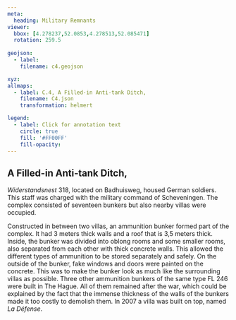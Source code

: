 ```yaml
---
meta:
  heading: Military Remnants
viewer:
  bbox: [4.278237,52.0853,4.278513,52.085471]
  rotation: 259.5
  
geojson:
  - label:
    filename: c4.geojson

xyz:
allmaps:
  - label: C.4, A Filled-in Anti-tank Ditch,
    filename: C4.json
    transformation: helmert

legend: 
  - label: Click for annotation text
    circle: true
    fill: '#FF00FF'
    fill-opacity: 
---
```


## A Filled-in Anti-tank Ditch,

*Widerstandsnest* 318, located on Badhuisweg, housed German soldiers. This staff was charged with the military command of Scheveningen. The complex consisted of seventeen bunkers but also nearby villas were occupied. 

Constructed in between two villas, an ammunition bunker formed part of the complex. It had  3 meters thick walls and a roof that is 3,5 meters thick. Inside, the bunker was divided into oblong rooms and some smaller rooms, also separated from each other with thick concrete walls. This allowed the different types of ammunition to be stored separately and safely. On the outside of the bunker, fake windows and doors were painted on the concrete. This was to make the bunker look as much like the surrounding villas as possible. Three other ammunition bunkers of the same type FL 246 were built in The Hague. All of them remained after the war, which could be explained by the fact that the immense thickness of the walls of the bunkers made it too costly to demolish them. In 2007 a villa was built on top, named *La Défense*.